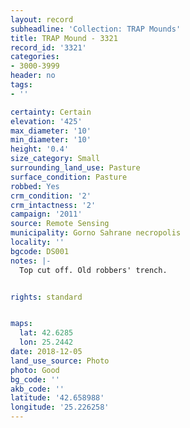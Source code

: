 ```yaml
---
layout: record
subheadline: 'Collection: TRAP Mounds'
title: TRAP Mound - 3321
record_id: '3321'
categories:
- 3000-3999
header: no
tags:
- ''

certainty: Certain
elevation: '425'
max_diameter: '10'
min_diameter: '10'
height: '0.4'
size_category: Small
surrounding_land_use: Pasture
surface_condition: Pasture
robbed: Yes
crm_condition: '2'
crm_intactness: '2'
campaign: '2011'
source: Remote Sensing
municipality: Gorno Sahrane necropolis
locality: ''
bgcode: DS001
notes: |-
  Top cut off. Old robbers' trench.


rights: standard


maps:
  lat: 42.6285
  lon: 25.2442
date: 2018-12-05
land_use_source: Photo
photo: Good
bg_code: ''
akb_code: ''
latitude: '42.658988'
longitude: '25.226258'
---
```

